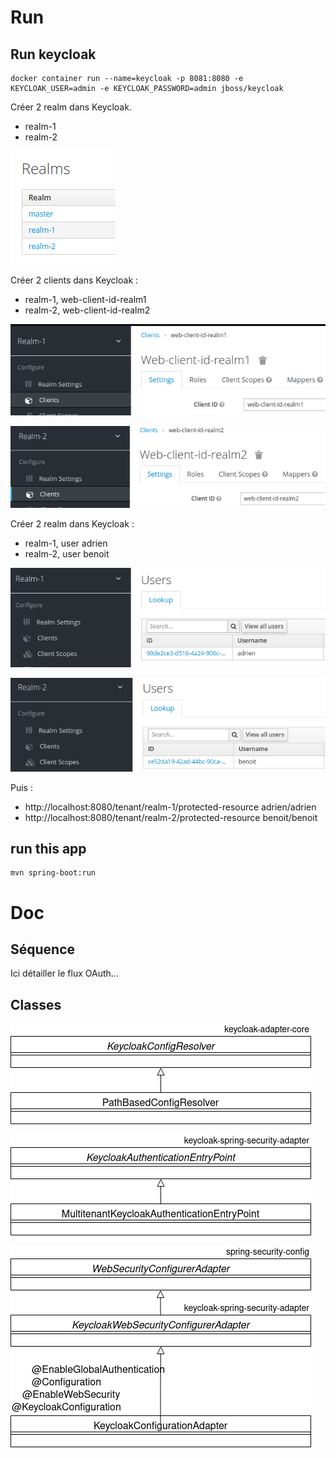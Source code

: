 # Run

## Run keycloak
```
docker container run --name=keycloak -p 8081:8080 -e KEYCLOAK_USER=admin -e KEYCLOAK_PASSWORD=admin jboss/keycloak
```
Créer 2 realm dans Keycloak.
* realm-1
* realm-2

![realms](./doc/realms.png?raw=true)

Créer 2 clients dans Keycloak :
* realm-1, web-client-id-realm1
* realm-2, web-client-id-realm2

![client1](./doc/client1.png?raw=true)

![client2](./doc/client2.png?raw=true)

Créer 2 realm dans Keycloak :
* realm-1, user adrien
* realm-2, user benoit

![adrien](./doc/adrien.png?raw=true)

![benoit](./doc/benoit.png?raw=true)

Puis :
* http://localhost:8080/tenant/realm-1/protected-resource
adrien/adrien
* http://localhost:8080/tenant/realm-2/protected-resource
benoit/benoit

## run this app
```
mvn spring-boot:run
```

# Doc

## Séquence

Ici détailler le flux OAuth...

## Classes

![PathBasedConfigResolver](./doc/keycloak_1.png?raw=true)

![MultitenantKeycloakAuthenticationEntryPoint](./doc/keycloak_2.png?raw=true)

![KeycloakConfigurationAdapter](./doc/keycloak_3.png?raw=true)